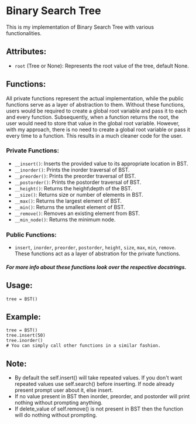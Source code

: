 # Binary Search Tree
  This is my implementation of Binary Search Tree with various functionalities.

  ## Attributes: 
  - `root` (Tree or None): Represents the root value of the tree, default None.
  
  ## Functions: 
  All private functions represent the actual implementation, while the public functions serve as a layer of abstraction to them.
  Without these functions, users would be required to create a global root variable and pass it to each and every function.
  Subsequently, when a function returns the root, the user would need to store that value in the global root variable.
  However, with my approach, there is no need to create a global root variable or pass it every time to a function.
  This results in a much cleaner code for the user.

  ### Private Functions: 
  - `__insert()`: Inserts the provided value to its appropriate location in BST.
  - `__inorder()`: Prints the inorder traversal of BST.
  - `__preorder()`: Prints the preorder traversal of BST.
  - `__postorder()`: Prints the postorder traversal of BST.
  - `__height()`: Returns the height\depth of the BST.
  - `__size()`: Returns size or number of elements in BST.
  - `__max()`: Returns the largest element of BST.
  - `__min()`: Returns the smallest element of BST.
  - `__remove()`: Removes an existing element from BST.
  - `__min_node()`: Returns the minimum node.

  ### Public Functions: 
  - `insert`, `inorder`, `preorder`, `postorder`, `height`, `size`, `max`, `min`, `remove`.
  These functions act as a layer of abstration for the private functions.

  ##### For more info about these functions look over the respective docstrings.

  ## Usage: 
  ```
  tree = BST()
  ```

  ## Example: 
  ```
  tree = BST()
  tree.insert(50)
  tree.inorder()
  # You can simply call other functions in a similar fashion. 
  ```

  ## Note:
  - By default the self.insert() will take repeated values. If you don't want repeated values use self.search() before inserting. If node already present prompt user about it, else insert.
  - If no value present in BST then inorder, preorder, and postorder will print nothing without prompting anything.
  - If delete_value of self.remove() is not present in BST then the function will do nothing without prompting.
